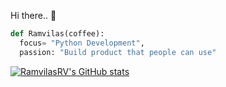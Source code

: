 Hi there.. 👋

```python
def Ramvilas(coffee):
  focus= "Python Development",
  passion: "Build product that people can use"
```

[![RamvilasRV's GitHub stats](https://github-readme-stats.vercel.app/api?username=RamvilasRV&show_icons=true&theme=radical)](https://github.com/ramvilasrv)
